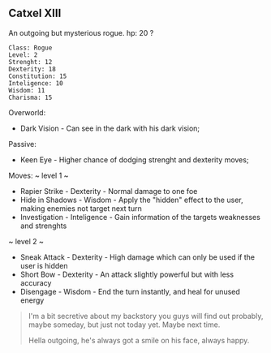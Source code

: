 ## Catxel XIII

An outgoing but mysterious rogue.
hp: 20 ?

	Class: Rogue
	Level: 2
	Strenght: 12
	Dexterity: 18
	Constitution: 15
	Inteligence: 10
	Wisdom: 11
	Charisma: 15

Overworld:
* Dark Vision    - Can see in the dark with his dark vision;

Passive:
* Keen Eye        - Higher chance of dodging strenght and dexterity moves;

Moves:
~ level 1 ~
* Rapier Strike          - Dexterity      - Normal damage to one foe
* Hide in Shadows   - Wisdom       - Apply the "hidden" effect to the user, making enemies not target next turn
* Investigation         - Inteligence   - Gain information of the targets weaknesses and strenghts

~ level 2 ~
* Sneak Attack          - Dexterity     - High damage which can only be used if the user is hidden
* Short Bow              - Dexterity     - An attack slightly powerful but with less accuracy
* Disengage              - Wisdom      - End the turn instantly, and heal for unused energy


>I'm a bit secretive about my backstory you guys will find out probably, maybe someday, but just not today yet. Maybe next time.
>
>Hella outgoing, he's always got a smile on his face, always happy.